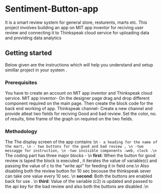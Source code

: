 # Sentiment-Button-app

It is a smart review system for general store, resturents, marts etc. 
This project involves building an app on MIT app inventor for reciving user review and connecting it to Thinkspeak cloud service for uploading data and providing data analytics

## Getting started

Below given are the instructions which will help you understand and setup simillar project in your system .

### Prerequisites

You have to create an account on MIT app inventor and Thinkspeak cloud service.
MIT app inventor- On the designer page drag and drop different component required on the main page.
                  Then create the block code for the back end working of app.
Thinkspeak channel- Create a new channel and provide atleat two fields for reciving Good and bad review. Set the color, no. of results, time frame of the graph                       on required on the two fields.

### Methodology

The The display screen of the app contains :\n
    ```
    - a heading for the name of the mart, \n
    - two buttons for the good and bad review , \n
    -two messagge for instruction, \n
    -two invisible components :web, clock .\n
    ```
The coding part has three major blocks - \n
    **first**: When the button for good review is taped the block is executed , it iterates the value of variable(c) and passing the value of c to the "write api" for feeding it in field one.\n
               Also disabling both the review button for 10 sec becouse the thinkspeak sever can take one value every 10 sec. \n
    **second**: Both the buttons are enabled back for use . \n
    **third**: Value of the variable (c2) is updated and passed to the api key for the bad review and also both the buttons are disabled .\n
